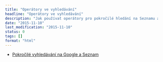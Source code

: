 ```yaml
---
title: "Operátory ve vyhledávání"
headline: "Operátory ve vyhledávání"
description: "Jak používat operátory pro pokročilé hledání na Seznamu a Google."
date: "2015-11-10"
last_modification: "2015-11-10"
status: 0
tags: []
format: "html"
---
```


<ul>
  <li><a href="http://www.tyinternety.cz/prirucka-marketera/pokrocile-vyhledavani-na-google-a-seznam/">Pokročilé vyhledávání na Google a Seznam</a></li>
</ul>